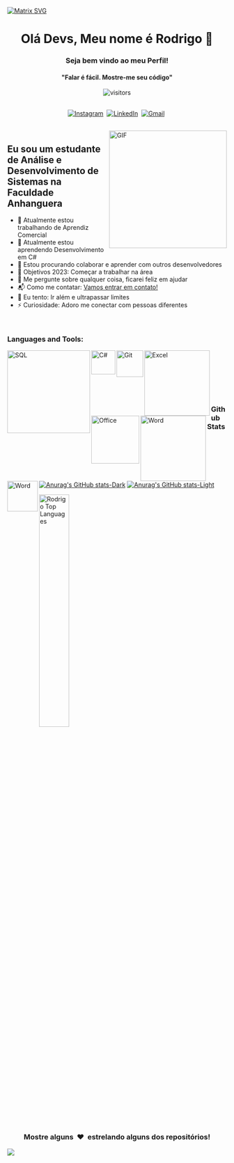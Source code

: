  [![Matrix SVG](https://raw.githubusercontent.com/rodrigograca31/rodrigograca31/master/matrix.svg)](https://www.youtube.com/watch?v=SDkAGkd4NLc) 
<p>
  <h1 align="center"><b>Olá Devs, Meu nome é Rodrigo 👋</b></h1>
</p>

<p>
  <h3 align="center"><b>Seja bem vindo ao meu Perfil! </b></h3>
</p>

<p>
  <h4 align="center"><b>"Falar é fácil. Mostre-me seu código"</b></h4>
</p>

<p align="center">
    <img align="center" alt="visitors" src="https://gpvc.arturio.dev/rodrigodias075" />
</p>

<p align="center">
<br>
<a href="https://instagram.com/_.rodrigomd"><img src="https://img.shields.io/badge/instagram-%23E4405F.svg?&style=for-the-badge&logo=instagram&logoColor=white" alt="Instagram" /></a>&nbsp;
<a href="https://www.linkedin.com/in/rodrigo-miranda-dias-678247212/"><img src="https://img.shields.io/badge/linkedin-%230077B5.svg?&style=for-the-badge&logo=linkedin&logoColor=white" alt="LinkedIn" /></a>&nbsp;
<a href="mailto:diasmrodrigo5@gmail.com?subject=Hola%20Sumanth"><img src="https://img.shields.io/badge/gmail-%23D14836.svg?&style=for-the-badge&logo=gmail&logoColor=white" alt="Gmail"/></a>&nbsp;
<!--<a href="https://kkvanonymous.github.io/"><img alt="Website" src="https://img.shields.io/website?style=for-the-badge&up_message=portfolio&url=https%3A%2F%2Fkkvanonymous.github.io%2F"></a>-->
</p>

<br>

<img align="right" height="270px" alt="GIF" src="https://i.pinimg.com/originals/e4/26/70/e426702edf874b181aced1e2fa5c6cde.gif" />

## Eu sou um estudante de Análise e Desenvolvimento de Sistemas na Faculdade Anhanguera

- 🔭 Atualmente estou trabalhando de Aprendiz Comercial
- 🌱 Atualmente estou aprendendo Desenvolvimento em C#
- 👯 Estou procurando colaborar e aprender com outros desenvolvedores
- 🥅 Objetivos 2023: Começar a trabalhar na área
- 💬 Me pergunte sobre qualquer coisa, ficarei feliz em ajudar
- 📬 Como me contatar: [Vamos entrar em contato!][linkedin]
- 🧗 Eu tento: Ir além e ultrapassar limites
- ⚡ Curiosidade: Adoro me conectar com pessoas diferentes 

<br>

### Languages and Tools: 



<img align="left" alt="SQL" width="190px" src="https://img.shields.io/badge/Microsoft_SQL_Server-CC2927?style=for-the-badge&logo=microsoft-sql-server&logoColor=white" />
<img align="left" alt="C#" width="55px" src="https://img.shields.io/badge/C%23-239120?style=for-the-badge&logo=c-sharp&logoColor=white" />
<img align="left" alt="Git" width="61px" src="https://img.shields.io/badge/GIT-E44C30?style=for-the-badge&logo=git&logoColor=white" />
<img align="left" alt="Excel" width="150px" src="https://img.shields.io/badge/Microsoft_Excel-217346?style=for-the-badge&logo=microsoft-excel&logoColor=white" />
<img align="left" alt="Office" width="110px" src="https://img.shields.io/badge/Microsoft-666666?style=for-the-badge&logo=microsoft&logoColor=white" />
<img align="left" alt="Word" width="150px" src="https://img.shields.io/badge/Microsoft_Word-2B579A?style=for-the-badge&logo=microsoft-word&logoColor=white" />
<img align="left" alt="Word" width="70px" src="https://img.shields.io/badge/%20-VSCode-1f425f.svg" />
<br>

<br>


<br>
<br>
<br>
<br>




### Github Stats

 [![Anurag's GitHub stats-Dark](https://github-readme-stats.vercel.app/api?username=rodrigodias075&show_icons=true&theme=dark#gh-dark-mode-only)](https://github.com/anuraghazra/github-readme-stats#gh-dark-mode-only)
[![Anurag's GitHub stats-Light](https://github-readme-stats.vercel.app/api?username=rodrigodias075&show_icons=true&theme=default#gh-light-mode-only)](https://github.com/anuraghazra/github-readme-stats#gh-light-mode-only)
  
<img src="https://github-readme-stats.sumanth-talluri.vercel.app/api/top-langs/?username=rodrigodias075&show_icons=true&hide_border=true&theme=dark" width="37%" alt="Rodrigo Top Languages">







<br>

<div align="center">
<h3 align="center">Mostre alguns &nbsp;❤️&nbsp; estrelando alguns dos repositórios!</h3>
</div><img src="https://github.com/punitkmryh/punitkmryh/blob/master/wave.svg" />



[instagram]: https://instagram.com/_.rodrigomd
[linkedin]: https://www.linkedin.com/in/rodrigo-miranda-dias-678247212
